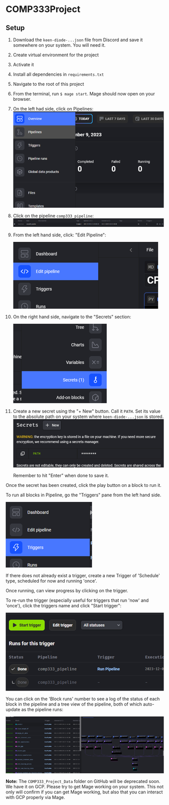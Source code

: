 # COMP333Project

## Setup

1. Download the `keen-diode-...json` file from Discord and save it somewhere on your system. You will need it.
2. Create virtual environment for the project
3. Activate it
4. Install all dependencies in `requirements.txt`
5. Navigate to the root of this project
6. From the terminal, run `$ mage start`. Mage should now open on your browser.
7. On the left had side, click on Pipelines:
   ![img.png](readme_pics/pipelines.png)
8. Click on the pipeline `comp333_pipeline`:
   ![img.png](readme_pics/the_pipeline.png)
9. From the left hand side, click: "Edit Pipeline":
   
   ![img.png](readme_pics/edit_pipeline.png)
10. On the right hand side, navigate to the "Secrets" section:
    
    ![img.png](readme_pics/secrets.png)

11. Create a new secret using the "+ New" button. Call it `PATH`. Set its value to the absolute path on your
    system where `keen-diode-...json` is stored.
    ![img.png](readme_pics/path_secret.png)

    Remember to hit "Enter" when done to save it.

Once the secret has been created, click the play button on a block to run it.

To run all blocks in Pipeline, go the "Triggers" pane from the left hand side.

![img.png](readme_pics/triggers.png)

If there does not already exist a trigger, create a new Trigger of 'Schedule' type,
scheduled for now and running 'once'.

Once running, can view progress by clicking on the trigger.

To re-run the trigger (especially useful for triggers that run 'now' and 'once'), click the triggers name
and click "Start trigger":

![img.png](readme_pics/start_trigger.png)

You can click on the 'Block runs' number to see a log of the status of each block in the pipeline and a tree view
of the pipeline, both of which auto-update as the pipeline runs:

![img.png](readme_pics/block_runs.png)

**Note:** The `COMP333_Project_Data` folder on GitHub will be deprecated soon. We have it on GCP.
Please try to get Mage working on your system. This not only will confirm if you can get Mage working,
but also that you can interact with GCP properly via Mage.
